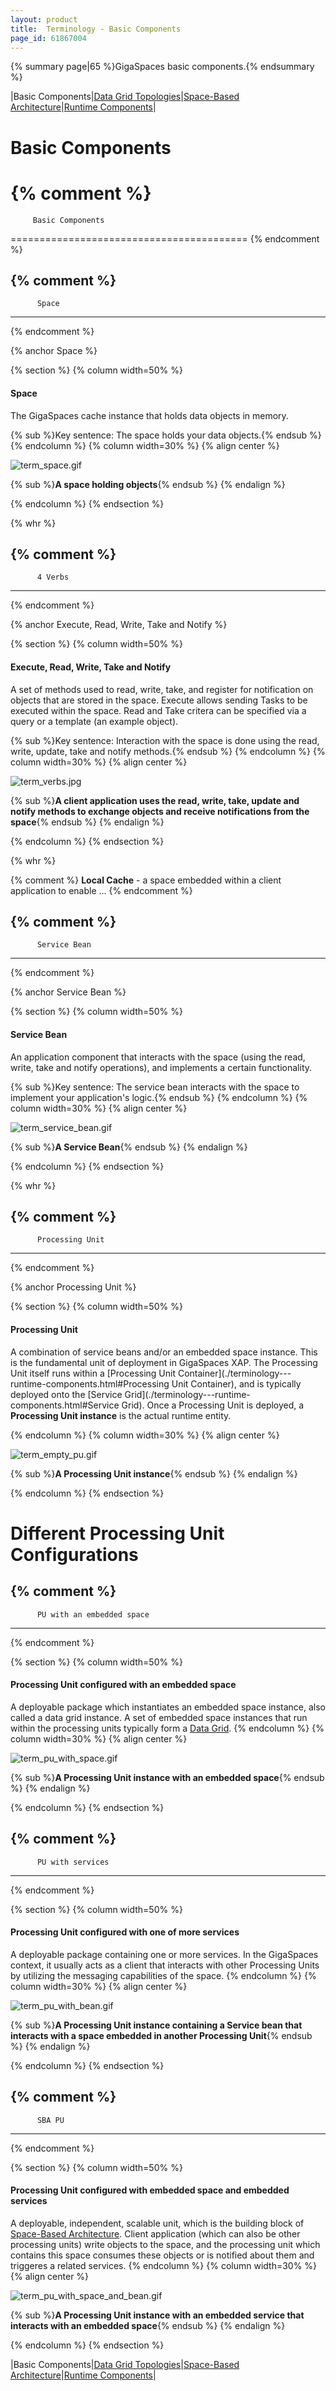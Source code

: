 ```yaml
---
layout: product
title:  Terminology - Basic Components
page_id: 61867004
---
```


{% summary page|65 %}GigaSpaces basic components.{% endsummary %}

|Basic Components|[Data Grid Topologies](./terminology---data-grid-topologies.html)|[Space-Based Architecture](./terminology---space-based-architecture.html)|[Runtime Components](./terminology---runtime-components.html)|

# Basic Components

{% comment %}
=========================================

         Basic Components

=========================================
{% endcomment %}

{% comment %}
----------------------------
          Space
----------------------------
{% endcomment %}

{% anchor Space %}

{% section %}
{% column width=50% %}

#### Space

The GigaSpaces cache instance that holds data objects in memory.

{% sub %}Key sentence: The space holds your data objects.{% endsub %}
{% endcolumn %}
{% column width=30% %}
{% align center %}

![term_space.gif](/attachment_files/term_space.gif)

{% sub %}**A space holding objects**{% endsub %}
{% endalign %}

{% endcolumn %}
{% endsection %}

{% whr %}

{% comment %}
----------------------------
          4 Verbs
----------------------------
{% endcomment %}

{% anchor Execute, Read, Write, Take and Notify %}

{% section %}
{% column width=50% %}

#### Execute, Read, Write, Take and Notify

A set of methods used to read, write, take, and register for notification on objects that are stored in the space. Execute allows sending Tasks to be executed within the space. Read and Take critera can be specified via a query or a template (an example object).

{% sub %}Key sentence: Interaction with the space is done using the read, write, update, take and notify methods.{% endsub %}
{% endcolumn %}
{% column width=30% %}
{% align center %}

![term_verbs.jpg](/attachment_files/term_verbs.jpg)

{% sub %}**A client application uses the read, write, take, update and notify methods to exchange objects and receive notifications from the space**{% endsub %}
{% endalign %}

{% endcolumn %}
{% endsection %}

{% whr %}

{% comment %}
**Local Cache** - a space embedded within a client application to enable ...
{% endcomment %}

{% comment %}
----------------------------
          Service Bean
----------------------------
{% endcomment %}

{% anchor Service Bean %}

{% section %}
{% column width=50% %}

#### Service Bean

An application component that interacts with the space (using the read, write, take and notify operations), and implements a certain functionality.

{% sub %}Key sentence: The service bean interacts with the space to implement your application's logic.{% endsub %}
{% endcolumn %}
{% column width=30% %}
{% align center %}

![term_service_bean.gif](/attachment_files/term_service_bean.gif)

{% sub %}**A Service Bean**{% endsub %}
{% endalign %}

{% endcolumn %}
{% endsection %}

{% whr %}

{% comment %}
----------------------------
          Processing Unit
----------------------------
{% endcomment %}

{% anchor Processing Unit %}

{% section %}
{% column width=50% %}

#### Processing Unit

A combination of service beans and/or an embedded space instance. This is the fundamental unit of deployment in GigaSpaces XAP. The Processing Unit itself runs within a [Processing Unit Container](./terminology---runtime-components.html#Processing Unit Container), and is typically deployed onto the [Service Grid](./terminology---runtime-components.html#Service Grid). Once a Processing Unit is deployed, a **Processing Unit instance** is the actual runtime entity.

{% endcolumn %}
{% column width=30% %}
{% align center %}

![term_empty_pu.gif](/attachment_files/term_empty_pu.gif)

{% sub %}**A Processing Unit instance**{% endsub %}
{% endalign %}

{% endcolumn %}
{% endsection %}

# Different Processing Unit Configurations

{% comment %}
----------------------------
          PU with an embedded space
----------------------------
{% endcomment %}

{% section %}
{% column width=50% %}

#### Processing Unit configured with an embedded space

A deployable package which instantiates an embedded space instance, also called a data grid instance. A set of embedded space instances that run within the processing units typically form a [Data Grid](./terminology---data-grid-topologies.html).
{% endcolumn %}
{% column width=30% %}
{% align center %}

![term_pu_with_space.gif](/attachment_files/term_pu_with_space.gif)

{% sub %}**A Processing Unit instance with an embedded space**{% endsub %}
{% endalign %}

{% endcolumn %}
{% endsection %}

{% comment %}
----------------------------
          PU with services
----------------------------
{% endcomment %}

{% section %}
{% column width=50% %}

#### Processing Unit configured with one of more services

A deployable package containing one or more services. In the GigaSpaces context, it usually acts as a client that interacts with other Processing Units by utilizing the messaging capabilities of the space.
{% endcolumn %}
{% column width=30% %}
{% align center %}

![term_pu_with_bean.gif](/attachment_files/term_pu_with_bean.gif)

{% sub %}**A Processing Unit instance containing a Service bean that interacts with a space embedded in another Processing Unit**{% endsub %}
{% endalign %}

{% endcolumn %}
{% endsection %}

{% comment %}
----------------------------
          SBA PU
----------------------------
{% endcomment %}

{% section %}
{% column width=50% %}

#### Processing Unit configured with embedded space and embedded services

A deployable, independent, scalable unit, which is the building block of [Space-Based Architecture](./terminology---space-based-architecture.html).
Client application (which can also be other processing units) write objects to the space, and the processing unit which contains this space consumes these objects or is notified about them and triggeres a related services.
{% endcolumn %}
{% column width=30% %}
{% align center %}

![term_pu_with_space_and_bean.gif](/attachment_files/term_pu_with_space_and_bean.gif)

{% sub %}**A Processing Unit instance with an embedded service that interacts with an embedded space**{% endsub %}
{% endalign %}

{% endcolumn %}
{% endsection %}

|Basic Components|[Data Grid Topologies](./terminology---data-grid-topologies.html)|[Space-Based Architecture](./terminology---space-based-architecture.html)|[Runtime Components](./terminology---runtime-components.html)|

